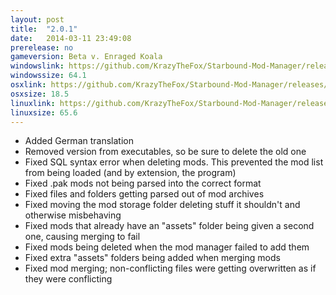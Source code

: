```yaml
---
layout: post
title:  "2.0.1"
date:   2014-03-11 23:49:08
prerelease: no
gameversion: Beta v. Enraged Koala
windowslink: https://github.com/KrazyTheFox/Starbound-Mod-Manager/releases/download/v2.0.1-windows/Starbound-Mod-Manager-2.0.1-Windows.zip
windowssize: 64.1
osxlink: https://github.com/KrazyTheFox/Starbound-Mod-Manager/releases/download/v2.0.1-osx/Starbound-Mod-Manager-2.0.1-OSX.zip
osxsize: 18.5
linuxlink: https://github.com/KrazyTheFox/Starbound-Mod-Manager/releases/download/v2.0.1-linux/Starbound-Mod-Manager-2.0.1-Linux.zip
linuxsize: 65.6
---
```

<ul class="hyphen-list">
	<li>Added German translation</li>
	<li>Removed version from executables, so be sure to delete the old one</li>
	<li>Fixed SQL syntax error when deleting mods. This prevented the mod list from being loaded (and by extension, the program)</li>
	<li>Fixed .pak mods not being parsed into the correct format</li>
	<li>Fixed files and folders getting parsed out of mod archives</li>
	<li>Fixed moving the mod storage folder deleting stuff it shouldn't and otherwise misbehaving</li>
	<li>Fixed mods that already have an "assets" folder being given a second one, causing merging to fail</li>
	<li>Fixed mods being deleted when the mod manager failed to add them</li>
	<li>Fixed extra "assets" folders being added when merging mods</li>
	<li>Fixed mod merging; non-conflicting files were getting overwritten as if they were conflicting</li>
</ul>